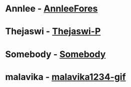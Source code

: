 # Annlee - [AnnleeFores](https://github.com/AnnleeFores)
# Thejaswi - [Thejaswi-P](https://github.com/Thejaswi-P)
# Somebody - [Somebody](www.somebody.com)
# malavika - [malavika1234-gif](https://github.com/malavika1234-gif)
